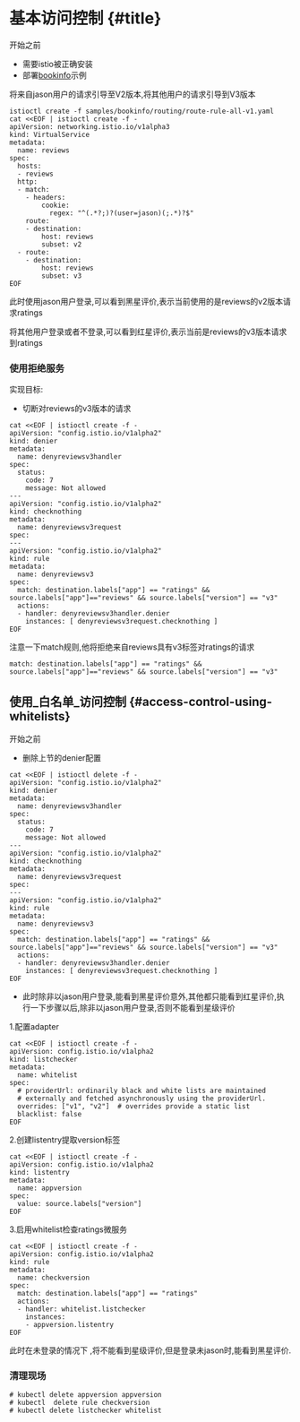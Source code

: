 # 基本访问控制 {#title}

开始之前

* 需要istio被正确安装
* 部署[bookinfo](https://istio.io/docs/guides/bookinfo/)示例

将来自jason用户的请求引导至V2版本,将其他用户的请求引导到V3版本

```
istioctl create -f samples/bookinfo/routing/route-rule-all-v1.yaml
cat <<EOF | istioctl create -f -
apiVersion: networking.istio.io/v1alpha3
kind: VirtualService
metadata:
  name: reviews
spec:
  hosts:
  - reviews
  http:
  - match:
    - headers:
        cookie:
          regex: "^(.*?;)?(user=jason)(;.*)?$"
    route:
    - destination:
        host: reviews
        subset: v2
  - route:
    - destination:
        host: reviews
        subset: v3
EOF
```

此时使用jason用户登录,可以看到黑星评价,表示当前使用的是reviews的v2版本请求ratings

将其他用户登录或者不登录,可以看到红星评价,表示当前是reviews的v3版本请求到ratings

### 使用拒绝服务

实现目标:

* 切断对reviews的v3版本的请求

```
cat <<EOF | istioctl create -f -
apiVersion: "config.istio.io/v1alpha2"
kind: denier
metadata:
  name: denyreviewsv3handler
spec:
  status:
    code: 7
    message: Not allowed
---
apiVersion: "config.istio.io/v1alpha2"
kind: checknothing
metadata:
  name: denyreviewsv3request
spec:
---
apiVersion: "config.istio.io/v1alpha2"
kind: rule
metadata:
  name: denyreviewsv3
spec:
  match: destination.labels["app"] == "ratings" && source.labels["app"]=="reviews" && source.labels["version"] == "v3"
  actions:
  - handler: denyreviewsv3handler.denier
    instances: [ denyreviewsv3request.checknothing ]
EOF
```

注意一下match规则,他将拒绝来自reviews具有v3标签对ratings的请求

```
match: destination.labels["app"] == "ratings" && source.labels["app"]=="reviews" && source.labels["version"] == "v3"
```

## 使用_白名单_访问控制 {#access-control-using-whitelists}

开始之前

* 删除上节的denier配置

```
cat <<EOF | istioctl delete -f -
apiVersion: "config.istio.io/v1alpha2"
kind: denier
metadata:
  name: denyreviewsv3handler
spec:
  status:
    code: 7
    message: Not allowed
---
apiVersion: "config.istio.io/v1alpha2"
kind: checknothing
metadata:
  name: denyreviewsv3request
spec:
---
apiVersion: "config.istio.io/v1alpha2"
kind: rule
metadata:
  name: denyreviewsv3
spec:
  match: destination.labels["app"] == "ratings" && source.labels["app"]=="reviews" && source.labels["version"] == "v3"
  actions:
  - handler: denyreviewsv3handler.denier
    instances: [ denyreviewsv3request.checknothing ]
EOF
```

* 此时除非以jason用户登录,能看到黑星评价意外,其他都只能看到红星评价,执行一下步骤以后,除非以jason用户登录,否则不能看到星级评价

1.配置adapter

```
cat <<EOF | istioctl create -f -
apiVersion: config.istio.io/v1alpha2
kind: listchecker
metadata:
  name: whitelist
spec:
  # providerUrl: ordinarily black and white lists are maintained
  # externally and fetched asynchronously using the providerUrl.
  overrides: ["v1", "v2"]  # overrides provide a static list
  blacklist: false
EOF
```

2.创建listentry提取version标签

```
cat <<EOF | istioctl create -f -
apiVersion: config.istio.io/v1alpha2
kind: listentry
metadata:
  name: appversion
spec:
  value: source.labels["version"]
EOF
```

3.启用whitelist检查ratings微服务

```
cat <<EOF | istioctl create -f -
apiVersion: config.istio.io/v1alpha2
kind: rule
metadata:
  name: checkversion
spec:
  match: destination.labels["app"] == "ratings"
  actions:
  - handler: whitelist.listchecker
    instances:
    - appversion.listentry
EOF
```

此时在未登录的情况下 ,将不能看到星级评价,但是登录未jason时,能看到黑星评价.

### 清理现场

```
# kubectl delete appversion appversion
# kubectl  delete rule checkversion
# kubectl delete listchecker whitelist
```



